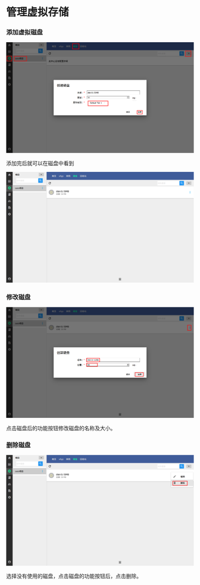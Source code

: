 # 管理虚拟存储

### 添加虚拟磁盘

![](/assets/火狐截图_2016-09-26T05-35-53.824Z.png)

添加完后就可以在磁盘中看到

![](/assets/火狐截图_2016-09-26T05-47-53.552Z.png)

### 修改磁盘

![](/assets/火狐截图_2016-09-26T05-50-11.463Z.png)

点击磁盘后的功能按钮修改磁盘的名称及大小。

### 删除磁盘

![](/assets/火狐截图_2016-09-26T05-53-28.191Z.png)

选择没有使用的磁盘，点击磁盘的功能按钮后，点击删除。




